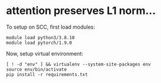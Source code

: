 # attention preserves L1 norm...

To setup on SCC, first load modules:

```
module load python3/3.8.10
module load pytorch/1.9.0
```

Now, setup virtual environment:

```
[ ! -d "env" ] && virtualenv --system-site-packages env
source env/bin/activate
pip install -r requirements.txt
```